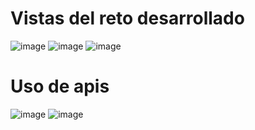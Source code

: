 # Vistas del reto desarrollado

 ![image](https://github.com/szapataq/Recargas-pagos/assets/55293526/c5e7c881-a6d0-4d86-b449-a6e3814a1c96)  ![image](https://github.com/szapataq/Recargas-pagos/assets/55293526/2d11210b-31e1-4131-9a93-956b7704f612)
![image](https://github.com/szapataq/Recargas-pagos/assets/55293526/393d1498-8241-4b3d-bba0-e3f702364f9c)

# Uso de apis
 ![image](https://github.com/szapataq/Recargas-pagos/assets/55293526/2d7679a0-4359-49e7-a5d8-8261156b2fac) ![image](https://github.com/szapataq/Recargas-pagos/assets/55293526/0e1eb87c-1760-4209-b583-010800128ffb)



